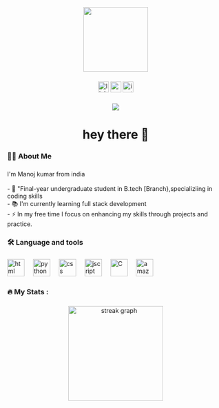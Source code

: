 <div align="center">
  <img height="150" src="https://media.giphy.com/media/M9gbBd9nbDrOTu1Mqx/giphy.gif"  />
</div>

###

<div align="center">
  <img src="https://img.shields.io/static/v1?message=LinkedIn&logo=linkedin&label=&color=0077B5&logoColor=white&labelColor=&style=for-the-badge" height="25" alt="linkedin logo"  />
  <img src="https://img.shields.io/static/v1?message=Youtube&logo=youtube&label=&color=FF0000&logoColor=white&labelColor=&style=for-the-badge" height="25" alt="youtube logo"  />
  <img src="https://img.shields.io/static/v1?message=instagram&logo=instagram&label=&color=1DA1F2&logoColor=white&labelColor=&style=for-the-badge" height="25" alt="instagram logo"  />
</div>

###

<div align="center">
  <img src="https://visitor-badge.laobi.icu/badge?page_id=Manojkumar6304275755.Manojkumar6304275755&"  />
</div>

###

<h1 align="center">hey there 👋</h1>

###

<h3 align="left">👩‍💻  About Me</h3>

###

<p align="left">I'm Manoj kumar from india<br><br>- 🔭 "Final-year undergraduate student in B.tech [Branch},specializiing in coding skills <br>- 📚 I'm currently learning full stack development<br>- ⚡ In my free time I focus on enhancing my skills through projects and practice.</p>

###

<h3 align="left">🛠 Language and tools</h3>

###

<div align="left">
  <img src="https://cdn.jsdelivr.net/gh/devicons/devicon/icons/html/html-original-wordmark.svg" height="40" alt="html"  />
  <img width="12" />
  <img src="https://cdn.jsdelivr.net/gh/devicons/devicon/icons/python/python-original.svg" height="40" alt="python"  />
  <img width="12" />
  <img src="https://cdn.jsdelivr.net/gh/devicons/devicon/icons/css/css-plain-wordmark.svg" height="40" alt="css"  />
  <img width="12" />
  <img src="https://cdn.jsdelivr.net/gh/devicons/devicon/icons/jscript/jscript-plain-wordmark.svg" height="40" alt="jscript"  />
  <img width="12" />
  <img src="https://cdn.jsdelivr.net/gh/devicons/devicon/icons/C/C-plain-wordmark.svg" height="40" alt="C"  />
  <img width="12" />
  <img src="https://cdn.jsdelivr.net/gh/devicons/devicon/icons/amazonwebservices/amazonwebservices-line-wordmark.svg" height="40" alt="amazonwebservices"  />
</div>

###

<h3 align="left">🔥   My Stats :</h3>

###

<div align="center">
  <img src="https://streak-stats.demolab.com?user=Manojkumar6304275755&locale=en&mode=daily&theme=dark&hide_border=false&border_radius=5&order=3" height="220" alt="streak graph"  />
</div>

###
